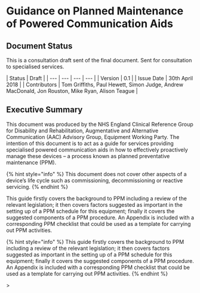 # Guidance  on  Planned  Maintenance  of  Powered  Communication  Aids

## Document Status

This is a consultation draft sent of the final document. Sent for consultation to specialised services.

| Status | Draft |
| --- | --- | --- | --- |
| Version | 0.1 |
| Issue Date | 30th April 2018 |
| Contributors | Tom Griffiths, Paul Hewett,  Simon Judge, Andrew MacDonald,  Jon Rouston, Mike Ryan,  Alison Teague |

## Executive Summary

This document was produced by the NHS England Clinical Reference Group for Disability and Rehabilitation, Augmentative and Alternative Communication \(AAC\) Advisory Group, Equipment Working Party. The intention of this document is to act as a guide for services providing specialised powered communication aids in how to effectively proactively manage these devices – a process known as planned preventative maintenance \(PPM\).

{% hint style="info" %}
This document does not cover other aspects of a device’s life cycle such as commissioning, decommissioning or reactive servicing.
{% endhint %}

This guide firstly covers the background to PPM including a review of the relevant legislation; it then covers factors suggested as important in the setting up of a PPM schedule for this equipment; finally it covers the suggested components of a PPM procedure. An Appendix is included with a corresponding PPM checklist that could be used as a template for carrying out PPM activities.

{% hint style="info" %}
This guide firstly covers the background to PPM including a review of the relevant legislation; it then covers factors suggested as important in the setting up of a PPM schedule for this equipment; finally it covers the suggested components of a PPM procedure. An Appendix is included with a corresponding PPM checklist that could be used as a template for carrying out PPM activities.
{% endhint %}

&gt;

